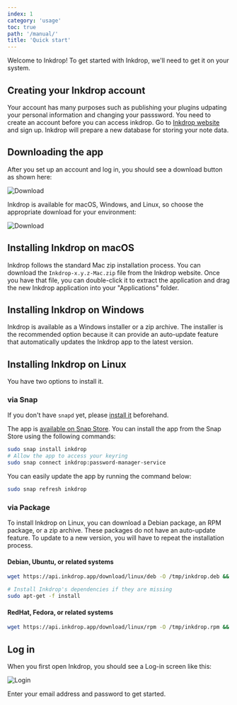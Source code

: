 ```yaml
---
index: 1
category: 'usage'
toc: true
path: '/manual/'
title: 'Quick start'
---
```


Welcome to Inkdrop!
To get started with Inkdrop, we'll need to get it on your system.

## Creating your Inkdrop account

Your account has many purposes such as publishing your plugins udpating your personal information and changing your passsword. You need to create an account before you can access inkdrop. Go to [Inkdrop website](https://inkdrop.app/) and sign up. Inkdrop will prepare a new database for storing your note data.

## Downloading the app

After you set up an account and log in, you should see a download button as shown here:

![Download](quick-start-guide_download.png)

Inkdrop is available for macOS, Windows, and Linux, so choose the appropriate download for your environment:

![Download](quick-start-guide_download2.png)

## Installing Inkdrop on macOS

Inkdrop follows the standard Mac zip installation process. You can download the `Inkdrop-x.y.z-Mac.zip` file from the Inkdrop website. Once you have that file, you can double-click it to extract the application and drag the new Inkdrop application into your "Applications" folder.

## Installing Inkdrop on Windows

Inkdrop is available as a Windows installer or a zip archive. The installer is the recommended option because it can provide an auto-update feature that automatically updates the Inkdrop app to the latest version.

## Installing Inkdrop on Linux

You have two options to install it.

### via Snap

<div class="ui info message">
If you don't have <code>snapd</code> yet, please <a href="https://snapcraft.io/docs/core/install" target="_blank">install it</a> beforehand.
</div>

The app is [available on Snap Store](https://snapcraft.io/inkdrop).
You can install the app from the Snap Store using the following commands:

```bash
sudo snap install inkdrop
# Allow the app to access your keyring
sudo snap connect inkdrop:password-manager-service
```

You can easily update the app by running the command below:

```bash
sudo snap refresh inkdrop
```

### via Package

To install Inkdrop on Linux, you can download a Debian package, an RPM package, or a zip archive.
These packages do not have an auto-update feature.
To update to a new version, you will have to repeat the installation process.

#### Debian, Ubuntu, or related systems

```bash
wget https://api.inkdrop.app/download/linux/deb -O /tmp/inkdrop.deb && sudo dpkg -i /tmp/inkdrop.deb && rm /tmp/inkdrop.deb

# Install Inkdrop's dependencies if they are missing
sudo apt-get -f install
```

#### RedHat, Fedora, or related systems

```bash
wget https://api.inkdrop.app/download/linux/rpm -O /tmp/inkdrop.rpm && sudo yum install /tmp/inkdrop.rpm && rm /tmp/inkdrop.rpm
```

## Log in

When you first open Inkdrop, you should see a Log-in screen like this:

![Login](quick-start-guide_login.png)

Enter your email address and password to get started.
